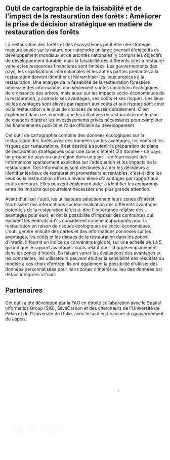 ## Outil de cartographie de la faisabilité et de l'impact de la restauration des forêts : Améliorer la prise de décision stratégique en matière de restauration des forêts
  
La restauration des forêts et des écosystèmes peut être une stratégie majeure basée sur la nature pour atteindre un large éventail d'objectifs de développement mondiaux et de priorités nationales, y compris les objectifs de développement durable, mais la faisabilité des différents sites à restaurer varie et les ressources financières sont limitées. Les gouvernements des pays, les organisations internationales et les autres parties prenantes à la restauration doivent identifier et hiérarchiser les lieux propices à la restauration. Une analyse de la faisabilité de la restauration forestière nécessite des informations non seulement sur les conditions écologiques de croissance des arbres, mais aussi sur les impacts socio-économiques de la restauration, y compris ses avantages, ses coûts et ses risques. Les lieux où les avantages sont élevés par rapport aux coûts et aux risques sont ceux où la restauration a le plus de chances de réussir durablement. C'est également dans ces endroits que les initiatives de restauration ont le plus de chances d'attirer les investissements privés nécessaires pour compléter les financements publics et l'aide officielle au développement.  
  
Cet outil de cartographie combine des données écologiques sur la restauration des forêts avec des données sur les avantages, les coûts et les risques des restaurations. Il est destiné à soutenir la préparation de plans de restauration stratégiques pour une zone d'intérêt (ZI) donnée - un pays, un groupe de pays ou une région dans un pays - en fournissant des informations spatialement explicites sur l'adéquation et les impacts de la restauration. Ces informations sont destinées à aider les décideurs à identifier les lieux de restauration prometteurs et rentables, c'est-à-dire les lieux où la restauration offre un niveau élevé d'avantages par rapport aux coûts encourus. Elles peuvent également aider à identifier les compromis entre les impacts qui pourraient nécessiter une plus grande attention.  
  
Avant d'utiliser l'outil, les utilisateurs sélectionnent leurs zones d'intérêt, fournissent des informations sur leur évaluation des différents avantages potentiels de la restauration (c'est-à-dire l'importance relative des avantages pour eux), et ont la possibilité d'imposer des contraintes qui excluent les endroits qu'ils considèrent comme inappropriés pour la restauration en raison de risques écologiques ou socio-économiques. L'outil génère ensuite des cartes et des informations connexes sur les avantages, les coûts et les risques de la restauration dans les zones d'intérêt. Il fournit un indice de convenance global, sur une échelle de 1 à 5, qui indique le rapport avantages-coûts relatif pour chaque emplacement dans les zones d'intérêt. En faisant varier les évaluations des avantages et les contraintes, les utilisateurs peuvent étudier la sensibilité des résultats du modèle à ces choix d'entrée. Ils ont également la possibilité d'utiliser des données personnalisées pour leurs zones d'intérêt au lieu des données par défaut intégrées à l'outil.  

## Partenaires

 Cet outil a été développé par la FAO en étroite collaboration avec le Spatial Informatics Group (SIG), SilvaCarbon et des chercheurs de l'Université de Pékin et de l'Université de Duke, avec le soutien financier du gouvernement du Japon.

<div style="inline-block">
    <a href="https://duke.edu">
        <img 
            src="https://raw.githubusercontent.com/12rambau/restoration_planning_module/master/utils/duke.png" 
            alt="duke_logo" 
            height="100" 
            class="ma-3"
        />
    </a>
    <a href="http://english.pku.edu.cn">
        <img 
            src="https://raw.githubusercontent.com/12rambau/restoration_planning_module/master/utils/peking.png" 
            alt="pku_logo" 
            height="100" 
            class="ma-3"
        />
    </a>
    <a href="https://sig-gis.com">
        <img 
            src="https://raw.githubusercontent.com/12rambau/restoration_planning_module/master/utils/sig.png" 
            alt="sig-gis_logo" 
            height="100" 
            class="ma-3"
        />
    </a>
    <a href="https://www.silvacarbon.org">
        <img 
            src="https://raw.githubusercontent.com/12rambau/restoration_planning_module/master/utils/SilvaCarbon.png" 
            alt="silvacarbon_logo" 
            height="100" 
            class="ma-3"
        />
    </a>
    <a href="https://www.maff.go.jp/e/">
        <img 
            src="https://raw.githubusercontent.com/12rambau/restoration_planning_module/master/utils/MAFF.png" 
            alt="SEPAL_logo" 
            height="100" 
            class="ma-3"
        />
    </a>
</div>
